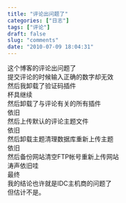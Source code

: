 ```yaml
---
title: "评论出问题了"
categories: ["日志"]
tags: ["评论"]
draft: false
slug: "comments"
date: "2010-07-09 18:04:31"
---
```


<p>这个博客的评论出问题了<br />
提交评论的时候输入正确的数字却无效<br />
然后我卸载了验证码插件<br />
杯具继续<br />
然后卸载了与评论有关的所有插件<br />
依旧<br />
然后上传默认的评论主题文件<br />
依旧<br />
然后卸载主题清理数据库重新上传主题<br />
依旧<br />
然后备份网站清空FTP帐号重新上传网站<br />
涛声依旧哇<br />
最终<br />
我的结论也许就是IDC主机商的问题了<br />
但估计不是。<br /></p>
